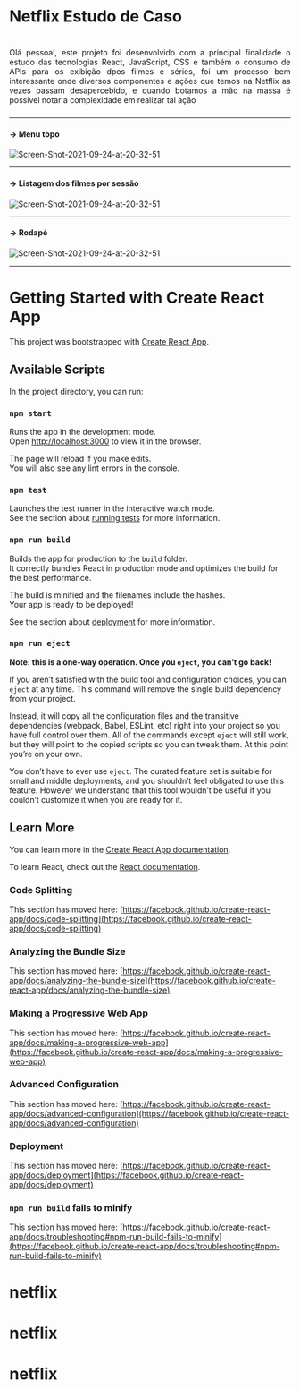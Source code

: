  # Netflix Estudo de Caso <h1>
 
 <p align="justify">Olá pessoal, este projeto foi desenvolvido com a principal finalidade o estudo das tecnologias React, JavaScript, CSS e também o consumo de APIs para os exibição dpos filmes e séries, foi um processo bem interessante onde diversos componentes e ações que temos na Netflix as vezes passam desapercebido, e quando botamos a mão na massa é possivel notar a complexidade em realizar tal ação <h3>
</p>
 
 
---
 
 #### → Menu topo <h4>
 <div <a href="https://ibb.co/bXsxb4n"><img src="https://i.ibb.co/tDqSL05/Screen-Shot-2021-09-24-at-20-32-51.png" alt="Screen-Shot-2021-09-24-at-20-32-51" border="0"></a></div>
 
 ---
 
 #### → Listagem dos filmes por sessão <h4>
  <div <a href="https://ibb.co/bXsxb4n"><img src="https://i.postimg.cc/hjS5wpWH/Screen-Shot-2021-09-24-at-21-11-17.png" alt="Screen-Shot-2021-09-24-at-20-32-51" border="0"></a></div>
  
 ---
  
  #### → Rodapé <h4>
  <div <a href="https://ibb.co/bXsxb4n"><img src="https://i.postimg.cc/4xV2xrXD/Screen-Shot-2021-09-24-at-21-10-46.png" alt="Screen-Shot-2021-09-24-at-20-32-51" border="0"></a></div>

---


# Getting Started with Create React App

This project was bootstrapped with [Create React App](https://github.com/facebook/create-react-app).

## Available Scripts

In the project directory, you can run:

### `npm start`

Runs the app in the development mode.\
Open [http://localhost:3000](http://localhost:3000) to view it in the browser.

The page will reload if you make edits.\
You will also see any lint errors in the console.

### `npm test`

Launches the test runner in the interactive watch mode.\
See the section about [running tests](https://facebook.github.io/create-react-app/docs/running-tests) for more information.

### `npm run build`

Builds the app for production to the `build` folder.\
It correctly bundles React in production mode and optimizes the build for the best performance.

The build is minified and the filenames include the hashes.\
Your app is ready to be deployed!

See the section about [deployment](https://facebook.github.io/create-react-app/docs/deployment) for more information.

### `npm run eject`

**Note: this is a one-way operation. Once you `eject`, you can’t go back!**

If you aren’t satisfied with the build tool and configuration choices, you can `eject` at any time. This command will remove the single build dependency from your project.

Instead, it will copy all the configuration files and the transitive dependencies (webpack, Babel, ESLint, etc) right into your project so you have full control over them. All of the commands except `eject` will still work, but they will point to the copied scripts so you can tweak them. At this point you’re on your own.

You don’t have to ever use `eject`. The curated feature set is suitable for small and middle deployments, and you shouldn’t feel obligated to use this feature. However we understand that this tool wouldn’t be useful if you couldn’t customize it when you are ready for it.

## Learn More

You can learn more in the [Create React App documentation](https://facebook.github.io/create-react-app/docs/getting-started).

To learn React, check out the [React documentation](https://reactjs.org/).

### Code Splitting

This section has moved here: [https://facebook.github.io/create-react-app/docs/code-splitting](https://facebook.github.io/create-react-app/docs/code-splitting)

### Analyzing the Bundle Size

This section has moved here: [https://facebook.github.io/create-react-app/docs/analyzing-the-bundle-size](https://facebook.github.io/create-react-app/docs/analyzing-the-bundle-size)

### Making a Progressive Web App

This section has moved here: [https://facebook.github.io/create-react-app/docs/making-a-progressive-web-app](https://facebook.github.io/create-react-app/docs/making-a-progressive-web-app)

### Advanced Configuration

This section has moved here: [https://facebook.github.io/create-react-app/docs/advanced-configuration](https://facebook.github.io/create-react-app/docs/advanced-configuration)

### Deployment

This section has moved here: [https://facebook.github.io/create-react-app/docs/deployment](https://facebook.github.io/create-react-app/docs/deployment)

### `npm run build` fails to minify

This section has moved here: [https://facebook.github.io/create-react-app/docs/troubleshooting#npm-run-build-fails-to-minify](https://facebook.github.io/create-react-app/docs/troubleshooting#npm-run-build-fails-to-minify)
# netflix
# netflix
# netflix
